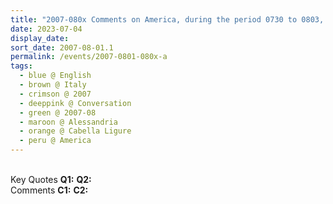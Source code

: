 ```yaml
---
title: "2007-080x Comments on America, during the period 0730 to 0803, Palazzo Doria, Cabella Ligure, Alessandria, Italy"
date: 2023-07-04
display_date: 
sort_date: 2007-08-01.1
permalink: /events/2007-0801-080x-a
tags:
  - blue @ English
  - brown @ Italy
  - crimson @ 2007
  - deeppink @ Conversation
  - green @ 2007-08
  - maroon @ Alessandria
  - orange @ Cabella Ligure
  - peru @ America
---
```


<br>

<wave-list>
  <list-title color="DarkSeaGreen" width="55">Key Quotes</list-title>
  <list-item color="BlanchedAlmond" width="280"><b>Q1:</b> <i></i></list-item>
  <list-item color="Lavender" width="280"><b>Q2:</b> <i></i></list-item>
</wave-list>

<br>

<wave-list>
  <list-title color="DarkSeaGreen" width="55">Comments</list-title>
  <list-item color="BlanchedAlmond" width="280"><b>C1:</b> <i></i></list-item>
  <list-item color="Lavender" width="280"><b>C2:</b> <i></i></list-item>
</wave-list>